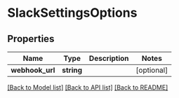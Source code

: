# SlackSettingsOptions

## Properties
Name | Type | Description | Notes
------------ | ------------- | ------------- | -------------
**webhook_url** | **string** |  | [optional] 

[[Back to Model list]](../../README.md#documentation-for-models) [[Back to API list]](../../README.md#documentation-for-api-endpoints) [[Back to README]](../../README.md)

